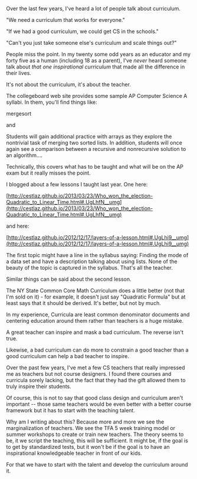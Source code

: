 <!--
.. title: That One Inspirational Curriculum
.. slug: 2013-08-07-That_One_Inspirational_Curriculum.md
.. date: 2013-08-07
.. type: text
-->


Over the last few years, I've heard a lot of people talk about curriculum.

"We need a curriculum that works for everyone."

"If we had a good curriculum, we could get CS in the schools."

"Can't you just take someone else's curriculum and scale things out?"

People miss the point. In my twenty some odd years as an educator and
my forty five  as a human (including 18 as a parent), I've *never*
heard someone talk about *that one inspirational curriculum* that made
all the difference in their lives.

It's not about the curriculum, it's about the teacher.

The collegeboard web site provides some sample AP Computer Science A
syllabi. In them, you'll find things like:

mergesort

and

Students will gain additional practice with arrays as they explore the
nontrivial task of merging two sorted lists. In addition, students
will once again see a comparison between a recursive and
nonrecursive solution to an algorithm....

Technically, this covers what has to be taught and what will be on the
AP exam but it really misses the point.

I blogged about a few lessons I taught last year. One here:

[http://cestlaz.github.io/2013/03/23/Who_won_the_election-Quadratic_to_Linear_Time.html#.UgLhfN__umg](http://cestlaz.github.io/2013/03/23/Who_won_the_election-Quadratic_to_Linear_Time.html#.UgLhfN__umg)

and here:

[http://cestlaz.github.io/2012/12/17/layers-of-a-lesson.html#.UgLhi9__umg](http://cestlaz.github.io/2012/12/17/layers-of-a-lesson.html#.UgLhi9__umg)

The first topic might have a line in the syllabus saying: Finding the mode
of a data set and have a description talking about using lists. None of
the beauty of the topic is captured in the syllabus. That's all the
teacher.

Similar things can be said about the second lesson.

The NY State Common Core Math Curriculum does a little better (not
that I'm sold on it) - for example, it doesn't just say "Quadratic
Formula" but at least says that it should be derived. It's better, but
not by much.

In my experience, Curricula are least common denominator documents and
centering education around them rather than teachers is a huge
mistake. 

A great teacher can inspire and mask a bad curriculum. The reverse isn't true.

Likewise, a bad curriculum can do more to constrain a good teacher than
a good curriculum can help a bad teacher to inspire. 

Over the past few years, I've met a few CS teachers that really
impressed me as teachers but not course designers. I found there
courses and curricula sorely lacking, but the fact that they had the
gift allowed them to truly inspire their students.

Of course, this is not to say that good class design and curriculum
aren't important -- those same teachers would be even better with a
better course framework but it has to start with the teaching talent.

Why am I writing about this? Because more and more we see the
marginalization of teachers. We see the TFA 5 week training model or
summer workshops to create or train new teachers. The theory seems to
be, it we script the teaching, this will be sufficient. It might be,
if the goal is to get by standardized tests, but it won't be if the
goal is to have an inspirational knowledgeable teacher in front of our
kids. 

For that we have to start with the talent and develop the curriculum
around it.